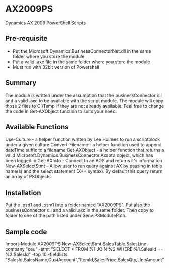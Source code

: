 # AX2009PS
Dynamics AX 2009 PowerShell Scripts

Pre-requisite
----------------
- Put the Microsoft.Dynamics.BusinessConnectorNet.dll in the same folder where you store the module
- Put a valid .axc file in the same folder where you store the module
- Must run with 32bit version of Powershell

Summary
----------------
The module is written under the assumption that the businessConnector dll and a valid .axc to be available with the script module.
The module will copy those 2 files to C:\Temp if they are not already available. Feel free to change the code in Get-AXObject function to suits your need.

Available Functions
----------------
Use-Culture - a helper function written by Lee Holmes to run a scriptblock under a given culture
Convert-Filename - a helper function used to append dateTime suffix to a filename
Get-AXObject - a helper function that returns a valid Microsoft.Dynamics.BusinessConnector.Axapta object, which has been logged in
Get-AXInfo - Connect to an AOS and returns it's information
New-AXSelectStmt - Allow user to run query against AX by passing in table name(s) and the select statement (X++ syntax). By default this query return an array of PSObjects.

Installation
----------------
Put the .psd1 and .psm1 into a folder named "AX2009PS". Put also the businessConnector dll and a valid .axc in the same folder.
Then copy to folder to one of the path listed under $env:PSModulePath.

Sample code
----------------
Import-Module AX2009PS
New-AXSelectStmt SalesTable,SalesLine -company "ceu" -stmt "SELECT * FROM %1 JOIN %2 WHERE %1.SalesId == %2.SalesId" -top 10 -fieldlists "SalesId,SalesName,CustAccount","ItemId,SalesPrice,SalesQty,LineAmount"

